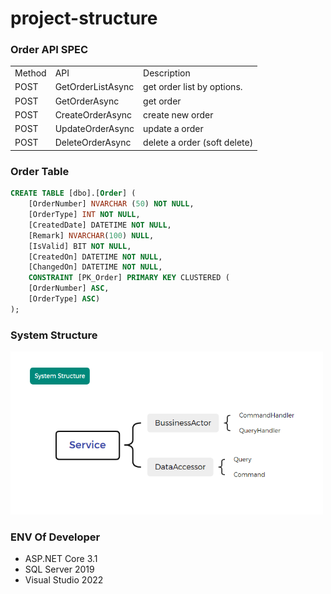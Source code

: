 # project-structure

### Order API SPEC
<table>
<tr>
<td>Method</td>
<td>API</td>
<td>Description</td>
</tr>
<tr>
<td>POST</td>
<td>GetOrderListAsync</td>
<td>get order list by options.</td>
</tr>
<tr>
<td>POST</td>
<td>GetOrderAsync</td>
<td>get order</td>
</tr>
<tr>
<td>POST</td>
<td>CreateOrderAsync</td>
<td>create new order</td>
</tr>
<tr>
<td>POST</td>
<td>UpdateOrderAsync</td>
<td>update a order</td>
</tr>
<tr>
<td>POST</td>
<td>DeleteOrderAsync</td>
<td>delete a order (soft delete)</td>
</tr>
</table>

### Order Table
```sql
CREATE TABLE [dbo].[Order] (
    [OrderNumber] NVARCHAR (50) NOT NULL,
    [OrderType] INT NOT NULL,
    [CreatedDate] DATETIME NOT NULL,
    [Remark] NVARCHAR(100) NULL, 
    [IsValid] BIT NOT NULL,
    [CreatedOn] DATETIME NOT NULL,
    [ChangedOn] DATETIME NOT NULL,
    CONSTRAINT [PK_Order] PRIMARY KEY CLUSTERED (
    [OrderNumber] ASC,
    [OrderType] ASC)
);
```

### System Structure
<img style="width:500px" src="https://github.com/yuhsiang237/project-structure/blob/master/Assets/1.system_structure.PNG?raw=true"/>


### ENV Of Developer 
- ASP.NET Core 3.1
- SQL Server 2019
- Visual Studio 2022
